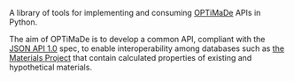 A library of tools for implementing and consuming
[OPTiMaDe](http://www.optimade.org) APIs in Python.

The aim of OPTiMaDe is to develop a common API, compliant
with the [JSON API 1.0](http://jsonapi.org/format/1.0/)
spec, to enable interoperability
among databases such as
[the Materials Project](https://materialsproject.org)
that contain calculated properties of
existing and hypothetical materials.